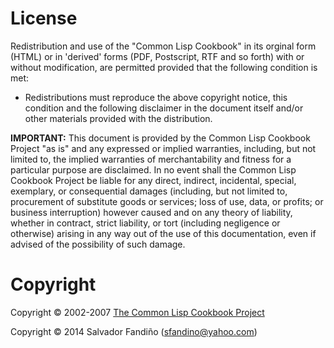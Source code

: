 License
=======

Redistribution and use of the "Common Lisp Cookbook" in its orginal form
(HTML) or in 'derived' forms (PDF, Postscript, RTF and so forth) with or
without modification, are permitted provided that the following
condition is met:

-   Redistributions must reproduce the above copyright notice, this
    condition and the following disclaimer in the document itself and/or
    other materials provided with the distribution.

**IMPORTANT:** This document is provided by the Common Lisp Cookbook
Project "as is" and any expressed or implied warranties, including, but
not limited to, the implied warranties of merchantability and fitness
for a particular purpose are disclaimed. In no event shall the Common
Lisp Cookbook Project be liable for any direct, indirect, incidental,
special, exemplary, or consequential damages (including, but not limited
to, procurement of substitute goods or services; loss of use, data, or
profits; or business interruption) however caused and on any theory of
liability, whether in contract, strict liability, or tort (including
negligence or otherwise) arising in any way out of the use of this
documentation, even if advised of the possibility of such damage.

Copyright
=========

Copyright © 2002-2007 [The Common Lisp Cookbook Project](http://cl-cookbook.sourceforge.net/)

Copyright © 2014 Salvador Fandiño (sfandino@yahoo.com)



